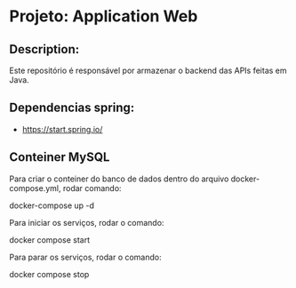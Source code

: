 # Projeto: Application Web

## Description:

Este repositório é responsável por armazenar o backend das APIs feitas em Java.

## Dependencias spring:

- https://start.spring.io/

## Conteiner MySQL

Para criar o conteiner do banco de dados dentro do arquivo docker-compose.yml, rodar comando:

docker-compose up -d

Para iniciar os serviços, rodar o comando:

docker compose start

Para parar os serviços, rodar o comando:

docker compose stop

